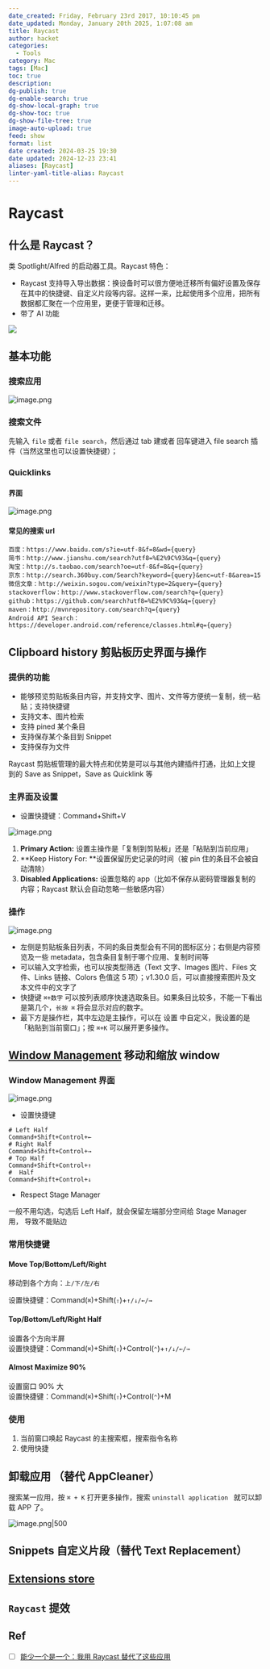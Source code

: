 ```yaml
---
date_created: Friday, February 23rd 2017, 10:10:45 pm
date_updated: Monday, January 20th 2025, 1:07:08 am
title: Raycast
author: hacket
categories:
  - Tools
category: Mac
tags: [Mac]
toc: true
description: 
dg-publish: true
dg-enable-search: true
dg-show-local-graph: true
dg-show-toc: true
dg-show-file-tree: true
image-auto-upload: true
feed: show
format: list
date created: 2024-03-25 19:30
date updated: 2024-12-23 23:41
aliases: [Raycast]
linter-yaml-title-alias: Raycast
---
```


# Raycast

## 什么是 Raycast？

类 Spotlight/Alfred 的启动器工具。Raycast 特色：

- Raycast 支持导入导出数据：换设备时可以很方便地迁移所有偏好设置及保存在其中的快捷键、自定义片段等内容。这样一来，比起使用多个应用，把所有数据都汇聚在一个应用里，更便于管理和迁移。
- 带了 AI 功能 

![](https://raw.githubusercontent.com/hacket/ObsidianOSS/master/obsidian/202501010053692.png)

## 基本功能

### 搜索应用

![image.png](https://raw.githubusercontent.com/hacket/ObsidianOSS/master/obsidian/202501010053700.png)

### 搜索文件

先输入 `file` 或者 `file search`，然后通过 tab 建或者 回车键进入 file search 插件（当然这里也可以设置快捷键）；

### Quicklinks

#### 界面

![image.png](https://raw.githubusercontent.com/hacket/ObsidianOSS/master/obsidian/202501010053701.png)

#### 常见的搜索 url

```
百度：https://www.baidu.com/s?ie=utf-8&f=8&wd={query}
简书：http://www.jianshu.com/search?utf8=%E2%9C%93&q={query}
淘宝：http://s.taobao.com/search?oe=utf-8&f=8&q={query}
京东：http://search.360buy.com/Search?keyword={query}&enc=utf-8&area=15
微信文章：http://weixin.sogou.com/weixin?type=2&query={query}
stackoverflow：http://www.stackoverflow.com/search?q={query}
github：https://github.com/search?utf8=%E2%9C%93&q={query}
maven：http://mvnrepository.com/search?q={query}
Android API Search：https://developer.android.com/reference/classes.html#q={query}
```

## Clipboard history 剪贴板历史界面与操作

### 提供的功能

- 能够预览剪贴板条目内容，并支持文字、图片、文件等方便统一复制，统一粘贴；支持快捷键
- 支持文本、图片检索
- 支持 pined 某个条目
- 支持保存某个条目到 Snippet
- 支持保存为文件

Raycast 剪贴板管理的最大特点和优势是可以与其他内建插件打通，比如上文提到的 Save as Snippet，Save as Quicklink 等

### 主界面及设置

- 设置快捷键：Command+Shift+V

![image.png](https://raw.githubusercontent.com/hacket/ObsidianOSS/master/obsidian/202501010053702.png)

1. **Primary Action:** 设置主操作是「复制到剪贴板」还是「粘贴到当前应用」
2. **Keep History For: **设置保留历史记录的时间（被 pin 住的条目不会被自动清除）
3. **Disabled Applications:** 设置忽略的 app（比如不保存从密码管理器复制的内容；Raycast 默认会自动忽略一些敏感内容）

### 操作

![image.png](https://raw.githubusercontent.com/hacket/ObsidianOSS/master/obsidian/202501010053703.png)

- 左侧是剪贴板条目列表，不同的条目类型会有不同的图标区分；右侧是内容预览及一些 metadata，包含条目复制于哪个应用、复制时间等
- 可以输入文字检索，也可以按类型筛选（Text 文字、Images 图片、Files 文件、Links 链接、Colors 色值这 5 项）；v1.30.0 后，可以直接搜索图片及文本文件中的文字了
- 快捷键 `⌘+数字` 可以按列表顺序快速选取条目。如果条目比较多，不能一下看出是第几个，`长按 ⌘` 将会显示对应的数字。
- 最下方是操作栏，其中左边是主操作，可以在 设置 中自定义，我设置的是「粘贴到当前窗口」；按 `⌘+K` 可以展开更多操作。

## [Window Management](https://raycastapp.notion.site/Window-Management-30b5f3e5210e43ebb63969cfc8cda717) 移动和缩放 window

### Window Management 界面

![image.png](https://raw.githubusercontent.com/hacket/ObsidianOSS/master/obsidian/202501010053704.png)

- 设置快捷键

```shell
# Left Half
Command+Shift+Control+←
# Right Half
Command+Shift+Control+→
# Top Half
Command+Shift+Control+↑
#  Half
Command+Shift+Control+↓
```

- Respect Stage Manager

一般不用勾选，勾选后 Left Half，就会保留左端部分空间给 Stage Manager 用， 导致不能贴边

### 常用快捷键

#### Move Top/Bottom/Left/Right

移动到各个方向：`上/下/左/右`

设置快捷键：Command(`⌘`)+Shift(`⇧`)+`↑/↓/←/→`

#### Top/Bottom/Left/Right Half

设置各个方向半屏<br>设置快捷键：Command(`⌘`)+Shift(`⇧`)+Control(`⌃`)+`↑/↓/←/→`

#### Almost Maximize 90%

设置窗口 90% 大<br>设置快捷键：Command(`⌘`)+Shift(`⇧`)+Control(`⌃`)+M

### 使用

1. 当前窗口唤起 Raycast 的主搜索框，搜索指令名称
2. 使用快捷

## 卸载应用 （替代 AppCleaner）

搜索某一应用，按 `⌘ + K` 打开更多操作，搜索 ` uninstall application  ` 就可以卸载 APP 了。

![image.png|500](undefined)

## Snippets 自定义片段（替代 Text Replacement）

## [Extensions store](https://www.raycast.com/store)

## `Raycast` 提效

## Ref

- [ ] [能少一个是一个：我用 Raycast 替代了这些应用](https://sspai.com/post/72540)
